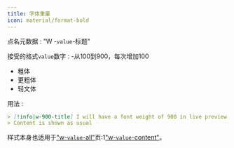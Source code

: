 ```yaml
---
title: 字体重量
icon: material/format-bold
---
```


点名元数据 : "W -`value`-标题"

接受的格式`value`数字 :
-从100到900，每次增加100 
- 粗体
- 更粗体
- 轻文体

用法 :
```md
> [!info|w-900-title] I will have a font weight of 900 in live preview and reading mode/reading mode
> Content is shown as usual
```

样式本身也适用于["w-`value`-all"](../combined-styling/page-24.md)页:1["w-`value`-content"](../content-styling/page-14.md)。